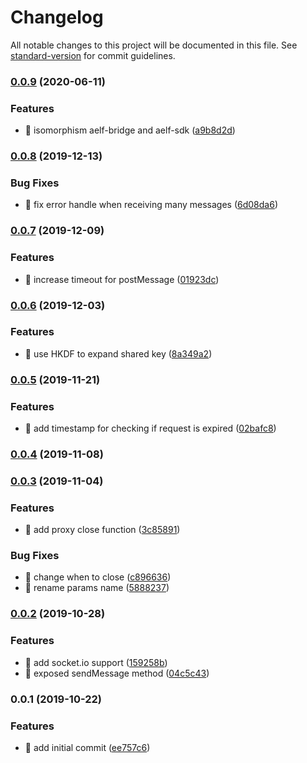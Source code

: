 # Changelog

All notable changes to this project will be documented in this file. See [standard-version](https://github.com/conventional-changelog/standard-version) for commit guidelines.

### [0.0.9](https://github.com/AElfProject/aelf-bridge/compare/v0.0.8...v0.0.9) (2020-06-11)


### Features

* 🎸 isomorphism aelf-bridge and aelf-sdk ([a9b8d2d](https://github.com/AElfProject/aelf-bridge/commit/a9b8d2d87e9cd84e07eeff97188d1f7d6eaff5b1))

### [0.0.8](https://github.com/AElfProject/aelf-bridge/compare/v0.0.7...v0.0.8) (2019-12-13)


### Bug Fixes

* 🐛 fix error handle when receiving many messages ([6d08da6](https://github.com/AElfProject/aelf-bridge/commit/6d08da6ebd897d5e838a3532db984c49114794e8))

### [0.0.7](https://github.com/AElfProject/aelf-bridge/compare/v0.0.6...v0.0.7) (2019-12-09)


### Features

* 🎸 increase timeout for postMessage ([01923dc](https://github.com/AElfProject/aelf-bridge/commit/01923dc590fb63650db25d5233650ffd676e1705))

### [0.0.6](https://github.com/AElfProject/aelf-bridge/compare/v0.0.5...v0.0.6) (2019-12-03)


### Features

* 🎸 use HKDF to expand shared key ([8a349a2](https://github.com/AElfProject/aelf-bridge/commit/8a349a2a95be5736ae176ff7878b7ab49c3786be))

### [0.0.5](https://github.com/AElfProject/aelf-bridge/compare/v0.0.4...v0.0.5) (2019-11-21)


### Features

* 🎸 add timestamp for checking if request is expired ([02bafc8](https://github.com/AElfProject/aelf-bridge/commit/02bafc8468e054b233d6468487fa14e283afa702))

### [0.0.4](https://github.com/AElfProject/aelf-bridge/compare/v0.0.3...v0.0.4) (2019-11-08)

### [0.0.3](https://github.com/AElfProject/aelf-bridge/compare/v0.0.2...v0.0.3) (2019-11-04)


### Features

* 🎸 add proxy close function ([3c85891](https://github.com/AElfProject/aelf-bridge/commit/3c85891a90140bc9e105a1ab848f6eb30b617621))


### Bug Fixes

* 🐛 change when to close ([c896636](https://github.com/AElfProject/aelf-bridge/commit/c896636a3d218340b667b1e8d3602fb271b5291d))
* 🐛 rename params name ([5888237](https://github.com/AElfProject/aelf-bridge/commit/588823718f6f0f3480c714e13010f3d96cef1b8a))

### [0.0.2](https://github.com/AElfProject/aelf-bridge/compare/v0.0.1...v0.0.2) (2019-10-28)


### Features

* 🎸 add socket.io support ([159258b](https://github.com/AElfProject/aelf-bridge/commit/159258b559b72bfa4c31db5fd97099a8fc24e168))
* 🎸 exposed sendMessage method ([04c5c43](https://github.com/AElfProject/aelf-bridge/commit/04c5c43269fb2857161a1dd0e699143c470ad719))

### 0.0.1 (2019-10-22)


### Features

* 🎸 add initial commit ([ee757c6](https://github.com/AElfProject/aelf-bridge/commit/ee757c6ad9caf182301909fa80294b22f0663235))
